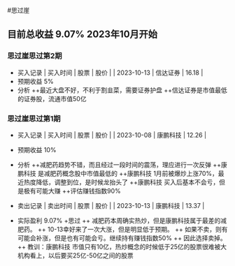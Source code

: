 #思过崖 
## 目前总收益 9.07%  2023年10月开始

### 思过崖思过第2期
+ 买入记录
 | 买入时间 | 股票 | 股价 |
 | 2023-10-13 | 信达证券 | 16.18 |
+ 预期收益 5%
+ 分析
    ++最近大盘不好，不利于割韭菜，需要证券护盘
    ++信达证券是市值最低的证券股，流通市值50亿


### 思过崖思过第1期
+ 买入记录
  | 买入时间 | 股票 | 股价 |
  | 2023-10-08 | 康鹏科技 | 12.26 |
+ 预期收益 10%
+ 分析
    ++减肥药趋势不错，而且经过一段时间的震荡，理应进行一次反弹
    ++康鹏科技 是减肥药概念股中市值最低的
    ++康鹏科技 1月前被爆炒上涨70%，最近热度降低，调整到位，是时候龙抬头了
    ++康鹏科技 买入后基本不会亏，但是极有可能大赚
    ++评估赚钱指数90%

+ 卖出记录
  | 卖出时间 | 股票 | 股价 |
  | 2023-10-13 | 康鹏科技 | 13.37 |
+ 实际盈利 9.07%
+思过
    ++ 减肥药本周确实热炒，但是康鹏科技属于最差的减肥药。
    ++ 10-13幸好来了一次大涨，但是明显低于预期。
    ++ 如果不卖，则有可能会补涨，但是也有可能会亏。继续持有赚钱指数50%
    ++ 因此选择卖掉。
    ++ 教训：康鹏科技 市值只有10亿，热炒概念的时候低于25亿的股票很难被大机构看上，以后要买25亿-50亿之间的股票
